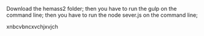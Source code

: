 Download the hemass2 folder;
then you have to run the gulp on the command line;
then you have to run the node sever.js on the command line;

xnbcvbncxvchjxvjch